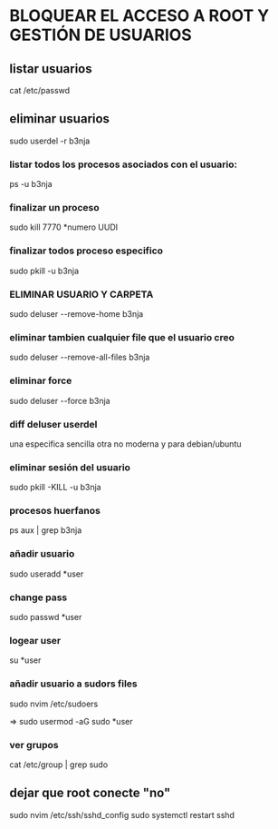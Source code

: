# BLOQUEAR EL ACCESO A ROOT Y GESTIÓN DE USUARIOS

## listar usuarios 

cat /etc/passwd

## eliminar usuarios

 sudo userdel -r b3nja

### listar todos los procesos asociados con el usuario:

ps -u b3nja

### finalizar un proceso

sudo kill 7770 *numero UUDI

### finalizar todos proceso especifico 

sudo pkill -u b3nja

### ELIMINAR USUARIO Y CARPETA 

sudo deluser --remove-home b3nja

### eliminar tambien cualquier file que el usuario creo

sudo deluser --remove-all-files b3nja

### eliminar force

sudo deluser --force b3nja

### diff deluser userdel

una especifica sencilla otra no moderna y para debian/ubuntu

### eliminar sesión del usuario

sudo pkill -KILL -u b3nja

### procesos huerfanos

ps aux | grep b3nja



### añadir usuario 

sudo useradd *user

### change pass

sudo passwd *user 

### logear user

su *user

### añadir usuario a sudors files

sudo nvim /etc/sudoers

=> sudo usermod -aG sudo *user 


### ver grupos 
cat /etc/group | grep sudo


## dejar que root conecte "no"

sudo nvim /etc/ssh/sshd_config
sudo systemctl restart sshd
